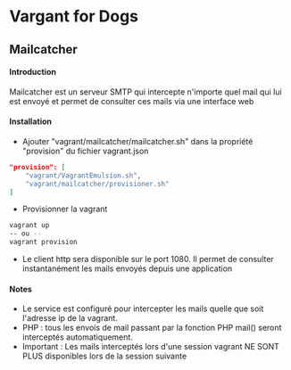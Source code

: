 # Vargant for Dogs

## Mailcatcher

#### Introduction

Mailcatcher est un serveur SMTP qui intercepte n'importe quel mail qui lui est envoyé et permet de consulter ces mails via une interface web

#### Installation

* Ajouter "vagrant/mailcatcher/mailcatcher.sh" dans la propriété "provision" du fichier vagrant.json

```json
"provision": [
    "vagrant/VagrantEmulsion.sh",
    "vagrant/mailcatcher/provisioner.sh"
]
```

* Provisionner la vagrant

```bash
vagrant up
-- ou --
vagrant provision
```
* Le client http sera disponible sur le port 1080. Il permet de consulter instantanément les mails envoyés depuis une application

#### Notes

* Le service est configuré pour intercepter les mails quelle que soit l'adresse ip de la vagrant.
* PHP : tous les envois de mail passant par la fonction PHP mail() seront interceptés automatiquement.
* Important : Les mails interceptés lors d'une session vagrant NE SONT PLUS disponibles lors de la session suivante
